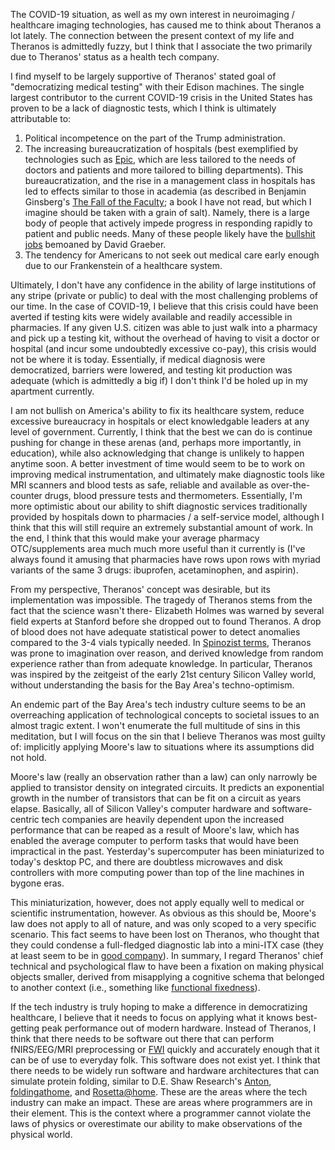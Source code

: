The COVID-19 situation, as well as my own interest in neuroimaging / healthcare imaging technologies, has caused me to think about Theranos a lot lately.  The connection between the present context of my life and Theranos is admittedly fuzzy, but I think that I associate the two primarily due to Theranos' status as a health tech company.

I find myself to be largely supportive of Theranos' stated goal of "democratizing medical testing" with their Edison machines.  The single largest contributor to the current COVID-19 crisis in the United States has proven to be a lack of diagnostic tests, which I think is ultimately attributable to:

1. Political incompetence on the part of the Trump administration.
2. The increasing bureaucratization of hospitals (best exemplified by technologies such as [Epic](https://en.wikipedia.org/wiki/Epic_Systems), which are less tailored to the needs of doctors and patients and more tailored to billing departments).  This bureaucratization, and the rise in a management class in hospitals has led to effects similar to those in academia (as described in Benjamin Ginsberg's [The Fall of the Faculty](https://www.insidehighered.com/news/2011/07/14/fall-faculty); a book I have not read, but which I imagine should be taken with a grain of salt).  Namely, there is a large body of people that actively impede progress in responding rapidly to patient and public needs.  Many of these people likely have the [bullshit jobs](https://en.wikipedia.org/wiki/Bullshit_Jobs) bemoaned by David Graeber.
3. The tendency for Americans to not seek out medical care early enough due to our Frankenstein of a healthcare system.

Ultimately, I don't have any confidence in the ability of large institutions of any stripe (private or public) to deal with the most challenging problems of our time.  In the case of COVID-19, I believe that this crisis could have been averted if testing kits were widely available and readily accessible in pharmacies.  If any given U.S. citizen was able to just walk into a pharmacy and pick up a testing kit, without the overhead of having to visit a doctor or hospital (and incur some undoubtedly excessive co-pay), this crisis would not be where it is today.  Essentially, if medical diagnosis were democratized, barriers were lowered, and testing kit production was adequate (which is admittedly a big if) I don't think I'd be holed up in my apartment currently.

I am not bullish on America's ability to fix its healthcare system, reduce excessive bureaucracy in hospitals or elect knowledgable leaders at any level of government.  Currently, I think that the best we can do is continue pushing for change in these arenas (and, perhaps more importantly, in education), while also acknowledging that change is unlikely to happen anytime soon.  A better investment of time would seem to be to work on improving medical instrumentation, and ultimately make diagnostic tools like MRI scanners and blood tests as safe, reliable and available as over-the-counter drugs, blood pressure tests and thermometers.  Essentially, I'm more optimistic about our ability to shift diagnostic services traditionally provided by hospitals down to pharmacies / a self-service model, although I think that this will still require an extremely substantial amount of work.  In the end, I think that this would make your average pharmacy OTC/supplements area much much more useful than it currently is (I've always found it amusing that pharmacies have rows upon rows with myriad variants of the same 3 drugs: ibuprofen, acetaminophen, and aspirin).

From my perspective, Theranos' concept was desirable, but its implementation was impossible.  The tragedy of Theranos stems from the fact that the science wasn't there- Elizabeth Holmes was warned by several field experts at Stanford before she dropped out to found Theranos.  A drop of blood does not have adequate statistical power to detect anomalies compared to the 3-4 vials typically needed.  In [Spinozist terms](https://www.iep.utm.edu/spinoza/#SH4b), Theranos was prone to imagination over reason, and derived knowledge from random experience rather than from adequate knowledge.  In particular, Theranos was inspired by the zeitgeist of the early 21st century Silicon Valley world, without understanding the basis for the Bay Area's techno-optimism.

An endemic part of the Bay Area's tech industry culture seems to be an overreaching application of technological concepts to societal issues to an almost tragic extent.  I won't enumerate the full multitude of sins in this meditation, but I will focus on the sin that I believe Theranos was most guilty of: implicitly applying Moore's law to situations where its assumptions did not hold.

Moore's law (really an observation rather than a law) can only narrowly be applied to transistor density on integrated circuits.  It predicts an exponential growth in the number of transistors that can be fit on a circuit as years elapse.  Basically, all of Silicon Valley's computer hardware and software-centric tech companies are heavily dependent upon the increased performance that can be reaped as a result of Moore's law, which has enabled the average computer to perform tasks that would have been impractical in the past.  Yesterday's supercomputer has been miniaturized to today's desktop PC, and there are doubtless microwaves and disk controllers with more computing power than top of the line machines in bygone eras.

This miniaturization, however, does not apply equally well to medical or scientific instrumentation, however.  As obvious as this should be, Moore's law does not apply to all of nature, and was only scoped to a very specific scenario.  This fact seems to have been lost on Theranos, who thought that they could condense a full-fledged diagnostic lab into a mini-ITX case (they at least seem to be in [good company](https://rationalwiki.org/wiki/Singularity)).  In summary, I regard Theranos' chief technical and psychological flaw to have been a fixation on making physical objects smaller, derived from misapplying a cognitive schema that belonged to another context (i.e., something like [functional fixedness](https://en.wikipedia.org/wiki/Functional_fixedness)).

If the tech industry is truly hoping to make a difference in democratizing healthcare, I believe that it needs to focus on applying what it knows best- getting peak performance out of modern hardware.  Instead of Theranos, I think that there needs to be software out there that can perform fNIRS/EEG/MRI preprocessing or [FWI](https://www.nature.com/articles/s41746-020-0240-8) quickly and accurately enough that it can be of use to everyday folk.  This software does not exist yet.  I think that there needs to be widely run software and hardware architectures that can simulate protein folding, similar to D.E. Shaw Research's [Anton](https://en.wikipedia.org/wiki/Anton_(computer)), [foldingathome](https://foldingathome.org/), and [Rosetta@home](https://boinc.bakerlab.org/).  These are the areas where the tech industry can make an impact.  These are areas where programmers are in their element.  This is the context where a programmer cannot violate the laws of physics or overestimate our ability to make observations of the physical world.
